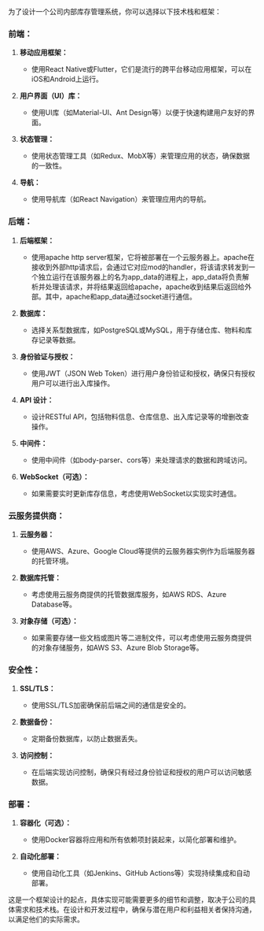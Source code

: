 为了设计一个公司内部库存管理系统，你可以选择以下技术栈和框架：

### 前端：

1. **移动应用框架：**
   - 使用React Native或Flutter，它们是流行的跨平台移动应用框架，可以在iOS和Android上运行。

2. **用户界面（UI）库：**
   - 使用UI库（如Material-UI、Ant Design等）以便于快速构建用户友好的界面。

3. **状态管理：**
   - 使用状态管理工具（如Redux、MobX等）来管理应用的状态，确保数据的一致性。

4. **导航：**
   - 使用导航库（如React Navigation）来管理应用内的导航。

### 后端：

1. **后端框架：**
   - 使用apache http server框架，它将被部署在一个云服务器上。apache在接收到外部http请求后，会通过它对应mod的handler，将该请求转发到一个独立运行在该服务器上的名为app_data的进程上，app_data将负责解析并处理该请求，并将结果返回给apache，apache收到结果后返回给外部。其中，apache和app_data通过socket进行通信。

2. **数据库：**
   - 选择关系型数据库，如PostgreSQL或MySQL，用于存储仓库、物料和库存记录等数据。

3. **身份验证与授权：**
   - 使用JWT（JSON Web Token）进行用户身份验证和授权，确保只有授权用户可以进行出入库操作。

4. **API 设计：**
   - 设计RESTful API，包括物料信息、仓库信息、出入库记录等的增删改查操作。

5. **中间件：**
   - 使用中间件（如body-parser、cors等）来处理请求的数据和跨域访问。

6. **WebSocket（可选）：**
   - 如果需要实时更新库存信息，考虑使用WebSocket以实现实时通信。

### 云服务提供商：

1. **云服务器：**
   - 使用AWS、Azure、Google Cloud等提供的云服务器实例作为后端服务器的托管环境。

2. **数据库托管：**
   - 考虑使用云服务商提供的托管数据库服务，如AWS RDS、Azure Database等。

3. **对象存储（可选）：**
   - 如果需要存储一些文档或图片等二进制文件，可以考虑使用云服务商提供的对象存储服务，如AWS S3、Azure Blob Storage等。

### 安全性：

1. **SSL/TLS：**
   - 使用SSL/TLS加密确保前后端之间的通信是安全的。

2. **数据备份：**
   - 定期备份数据库，以防止数据丢失。

3. **访问控制：**
   - 在后端实现访问控制，确保只有经过身份验证和授权的用户可以访问敏感数据。

### 部署：

1. **容器化（可选）：**
   - 使用Docker容器将应用和所有依赖项封装起来，以简化部署和维护。

2. **自动化部署：**
   - 使用自动化工具（如Jenkins、GitHub Actions等）实现持续集成和自动部署。

这是一个框架设计的起点，具体实现可能需要更多的细节和调整，取决于公司的具体需求和技术栈。在设计和开发过程中，确保与潜在用户和利益相关者保持沟通，以满足他们的实际需求。